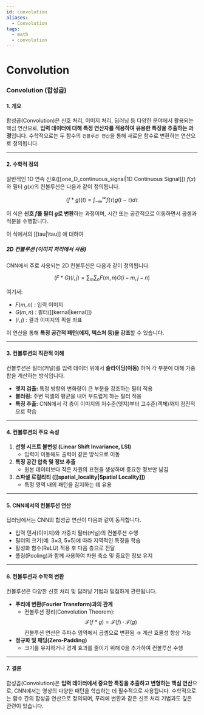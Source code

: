 ```yaml
---
id: convolution
aliases:
  - Convolution
tags:
  - math
  - convolution
---
```


# Convolution
### **Convolution (합성곱)**
#### **1. 개요**  
합성곱(Convolution)은 신호 처리, 이미지 처리, 딥러닝 등 다양한 분야에서 활용되는 핵심 연산으로, **입력 데이터에 대해 특정 연산자를 적용하여 유용한 특징을 추출하는 과정**입니다. 수학적으로는 두 함수의 `컨볼루션 연산`을 통해 새로운 함수로 변환하는 연산으로 정의됩니다.

---

#### **2. 수학적 정의**  
일반적인 1D 연속 신호([[one_D_continuous_signal|1D Continuous Signal]]) $f(x)$와 필터 $g(x)$의 컨볼루션은 다음과 같이 정의됩니다.

$$
(f * g)(t) = \int_{-\infty}^{\infty} f(\tau) g(t - \tau) d\tau
$$

이 식은 **신호 $f$를 필터 $g$로 변환**하는 과정이며, 시간 또는 공간적으로 이동하면서 곱셈과 적분을 수행합니다.

이 식에서의 [[tau|\tau]] 에 대하여

##### **2D 컨볼루션 (이미지 처리에서 사용)**
CNN에서 주로 사용되는 2D 컨볼루션은 다음과 같이 정의됩니다.

$$
(F * G)(i, j) = \sum_{m} \sum_{n} F(m, n) G(i - m, j - n)
$$

여기서:
- $F(m, n)$ : 입력 이미지
- $G(m, n)$ : 필터([[kernal|kernal]])
- $(i, j)$ : 결과 이미지의 픽셀 좌표  

이 연산을 통해 **특정 공간적 패턴(에지, 텍스처 등)을 강조**할 수 있습니다.

---

#### **3. 컨볼루션의 직관적 이해**
컨볼루션은 필터(커널)를 입력 데이터 위에서 **슬라이딩(이동)** 하며 각 부분에 대해 가중합을 계산하는 방식입니다.  

- **엣지 검출:** 특정 방향의 변화량이 큰 부분을 강조하는 필터 적용
- **블러링:** 주변 픽셀의 평균을 내어 부드럽게 하는 필터 적용
- **특징 추출:** CNN에서 각 층이 이미지의 저수준(엣지)부터 고수준(객체)까지 점진적으로 학습

---

#### **4. 컨볼루션의 주요 속성**
1. **선형 시프트 불변성 (Linear Shift Invariance, LSI)**  
   - 입력이 이동해도 출력이 같은 방식으로 이동  
2. **특징 공간 압축 및 정보 추출**  
   - 원본 데이터보다 작은 차원의 표현을 생성하며 중요한 정보만 남김  
3. **스파셜 로컬리티 ([[spatial_locality|Spatial Locality]])**  
   - 특정 영역 내의 패턴을 감지하는 데 유용  

---

#### **5. CNN에서의 컨볼루션 연산**  
딥러닝에서는 CNN의 합성곱 연산이 다음과 같이 동작합니다.
- 입력 텐서(이미지)와 가중치 필터(커널)의 컨볼루션 수행
- 필터의 크기(예: 3×3, 5×5)에 따라 지역적인 특징을 학습
- 활성화 함수(ReLU) 적용 후 다음 층으로 전달
- 풀링(Pooling)과 함께 사용하여 차원 축소 및 중요한 정보 유지  

---

#### **6. 컨볼루션과 수학적 변환**
컨볼루션은 다양한 신호 처리 및 딥러닝 기법과 밀접하게 관련됩니다.
- **푸리에 변환(Fourier Transform)과의 관계**  
  - 컨볼루션 정리(Convolution Theorem):  
    $$
    \mathcal{F}(f * g) = \mathcal{F}(f) \cdot \mathcal{F}(g)
    $$
    컨볼루션 연산은 주파수 영역에서 곱셈으로 변환됨 → 계산 효율성 향상 가능  
- **정규화 및 패딩(Zero-Padding)**  
  - 크기를 유지하거나 경계 효과를 줄이기 위해 0을 추가하여 컨볼루션 수행  

---

#### **7. 결론**
합성곱(Convolution)은 **입력 데이터에서 중요한 특징을 추출하고 변형하는 핵심 연산**으로, CNN에서는 영상의 다양한 패턴을 학습하는 데 필수적으로 사용됩니다. 수학적으로는 함수 간의 합성곱 연산으로 정의되며, 푸리에 변환과 같은 신호 처리 기법과도 깊은 관련이 있습니다.

